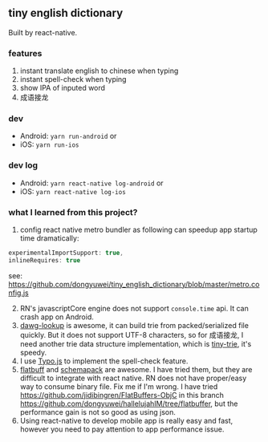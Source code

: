 ## tiny english dictionary

Built by react-native.

### features

1. instant translate english to chinese when typing
2. instant spell-check when typing
3. show IPA of inputed word
4. 成语接龙

### dev

- Android: `yarn run-android` or
- iOS: `yarn run-ios`

### dev log

- Android: `yarn react-native log-android` or
- iOS: `yarn react-native log-ios`

### what I learned from this project?

1. config react native metro bundler as following can speedup app startup time dramatically:

```js
experimentalImportSupport: true,
inlineRequires: true

```

see: https://github.com/dongyuwei/tiny_english_dictionary/blob/master/metro.config.js

2. RN's javascriptCore engine does not support `console.time` api. It can crash app on Android.
3. [dawg-lookup](https://github.com/mckoss/dawg) is awesome, it can build trie from packed/serialized file quickly. But it does not support UTF-8 characters, so for 成语接龙, I need another trie data structure implementation, which is [tiny-trie](https://github.com/jnu/tiny-trie), it's speedy.
4. I use [Typo.js](https://github.com/cfinke/Typo.js/) to implement the spell-check feature.
5. [flatbuff](https://github.com/google/flatbuffers) and [schemapack](https://github.com/phretaddin/schemapack) are awesome. I have tried them, but they are difficult to integrate with react native. RN does not have proper/easy way to consume binary file. Fix me if I'm wrong. I have tried https://github.com/jidibingren/FlatBuffers-ObjC in this branch https://github.com/dongyuwei/hallelujahIM/tree/flatbuffer, but the performance gain is not so good as using json.
6. Using react-native to develop mobile app is really easy and fast, however you need to pay attention to app performance issue.
